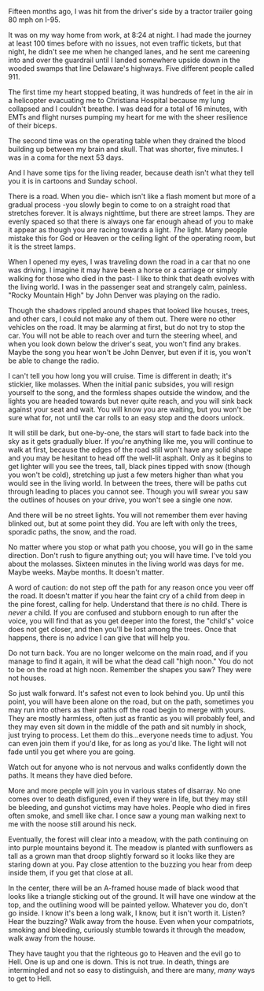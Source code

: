 Fifteen months ago, I was hit from the driver's side by a tractor trailer going 80 mph on I-95. 

It was on my way home from work, at 8:24 at night. I had made the journey at least 100 times before with no issues, not even traffic tickets, but that night, he didn't see me when he changed lanes, and he sent me careening into and over the guardrail until I landed somewhere upside down in the wooded swamps that line Delaware's highways. Five different people called 911.

The first time my heart stopped beating, it was hundreds of feet in the air in a helicopter evacuating me to Christiana Hospital because my lung collapsed and I couldn't breathe. I was dead for a total of 16 minutes, with EMTs and flight nurses pumping my heart for me with the sheer resilience of their biceps. 

The second time was on the operating table when they drained the blood building up between my brain and skull. That was shorter, five minutes. I was in a coma for the next 53 days.

And I have some tips for the living reader, because death isn't what they tell you it is in cartoons and Sunday school. 

There is a road. When you die- which isn't like a flash moment but more of a gradual process -you slowly begin to come to on a straight road that stretches forever. It is always nighttime, but there are street lamps. They are evenly spaced so that there is always one far enough ahead of you to make it appear as though you are racing towards a light. *The* light. Many people mistake this for God or Heaven or the ceiling light of the operating room, but it is the street lamps.

When I opened my eyes, I was traveling down the road in a car that no one was driving. I imagine it may have been a horse or a carriage or simply walking for those who died in the past- I like to think that death evolves with the living world. I was in the passenger seat and strangely calm, painless. "Rocky Mountain High" by John Denver was playing on the radio.

Though the shadows rippled around shapes that looked like houses, trees, and other cars, I could not make any of them out. There were no other vehicles on the road. It may be alarming at first, but do not try to stop the car. You will not be able to reach over and turn the steering wheel, and when you look down below the driver's seat, you won't find any brakes. Maybe the song you hear won't be John Denver, but even if it is, you won't be able to change the radio.

I can't tell you how long you will cruise. Time is different in death; it's stickier, like molasses. When the initial panic subsides, you will resign yourself to the song, and the formless shapes outside the window, and the lights you are headed towards but never quite reach, and you will sink back against your seat and wait. You will know you are waiting, but you won't be sure what for, not until the car rolls to an easy stop and the doors unlock.

It will still be dark, but one-by-one, the stars will start to fade back into the sky as it gets gradually bluer. If you're anything like me, you will continue to walk at first, because the edges of the road still won't have any solid shape and you may be hesitant to head off the well-lit asphalt. Only as it begins to get lighter will you see the trees, tall, black pines tipped with snow (though you won't be cold), stretching up just a few meters higher than what you would see in the living world. In between the trees, there will be paths cut through leading to places you cannot see. Though you will swear you saw the outlines of houses on your drive, you won't see a single one now.

And there will be no street lights. You will not remember them ever having blinked out, but at some point they did. You are left with only the trees, sporadic paths, the snow, and the road.

No matter where you stop or what path you choose, you will go in the same direction. Don't rush to figure anything out; you will have time. I've told you about the molasses. Sixteen minutes in the living world was days for me. Maybe weeks. Maybe months. It doesn't matter. 

A word of caution: do not step off the path for any reason once you veer off the road. It doesn't matter if you hear the faint cry of a child from deep in the pine forest, calling for help. Understand that there *is* no child. There is *never* a child. If you are confused and stubborn enough to run after the voice, you will find that as you get deeper into the forest, the "child's" voice does not get closer, and then you'll be lost among the trees. Once that happens, there is no advice I can give that will help you.

Do not turn back. You are no longer welcome on the main road, and if you manage to find it again, it will be what the dead call "high noon." You do not to be on the road at high noon. Remember the shapes you saw? They were not houses.

So just walk forward. It's safest not even to look behind you. Up until this point, you will have been alone on the road, but on the path, sometimes you may run into others as their paths off the road begin to merge with yours. They are mostly harmless, often just as frantic as you will probably feel, and they may even sit down in the middle of the path and sit numbly in shock, just trying to process. Let them do this...everyone needs time to adjust. You can even join them if you'd like, for as long as you'd like. The light will not fade until you get where you are going.

Watch out for anyone who is not nervous and walks confidently down the paths. It means they have died before.

More and more people will join you in various states of disarray. No one comes over to death disfigured, even if they were in life, but they may still be bleeding, and gunshot victims may have holes. People who died in fires often smoke, and smell like char. I once saw a young man walking next to me with the noose still around his neck.

Eventually, the forest will clear into a meadow, with the path continuing on into purple mountains beyond it. The meadow is planted with sunflowers as tall as a grown man that droop slightly forward so it looks like they are staring down at you. Pay close attention to the buzzing you hear from deep inside them, if you get that close at all. 

In the center, there will be an A-framed house made of black wood that looks like a triangle sticking out of the ground. It will have one window at the top, and the outlining wood will be painted yellow. Whatever you do, don't go inside. I know it's been a long walk, I know, but it isn't worth it. Listen? Hear the buzzing? Walk away from the house. Even when your compatriots, smoking and bleeding, curiously stumble towards it through the meadow, walk away from the house.

They have taught you that the righteous go to Heaven and the evil go to Hell. One is up and one is down. This is not true. In death, things are intermingled and not so easy to distinguish, and there are many, *many* ways to get to Hell.